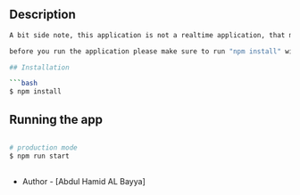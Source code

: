 

## Description

```bash
A bit side note, this application is not a realtime application, that means you have to hard reload the page to see the changes you made.

before you run the application please make sure to run "npm install" without the quote once the node server started, you can open your browser and access the app using port 1000 ex: localhost:1000

## Installation

```bash
$ npm install
```

## Running the app

```bash

# production mode
$ npm run start
```

## 

- Author - [Abdul Hamid AL Bayya]
